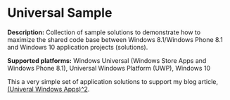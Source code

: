 Universal Sample
================

**Description:** Collection of sample solutions to demonstrate how to maximize
the shared code base between Windows 8.1/Windows Phone 8.1 and Windows 10
application projects (solutions).

**Supported platforms:** Windows Universal (Windows Store Apps and Windows Phone 8.1),
Universal Windows Platform (UWP), Windows 10

This a very simple set of application solutions to support my blog article,
[(Univeral Windows Apps)^2](http://tomipaananen.azurewebsites.net/?p=1061).
